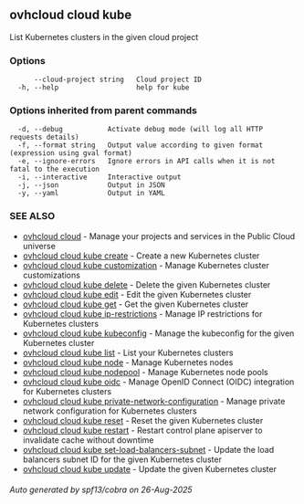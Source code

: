 ## ovhcloud cloud kube

List Kubernetes clusters in the given cloud project

### Options

```
      --cloud-project string   Cloud project ID
  -h, --help                   help for kube
```

### Options inherited from parent commands

```
  -d, --debug           Activate debug mode (will log all HTTP requests details)
  -f, --format string   Output value according to given format (expression using gval format)
  -e, --ignore-errors   Ignore errors in API calls when it is not fatal to the execution
  -i, --interactive     Interactive output
  -j, --json            Output in JSON
  -y, --yaml            Output in YAML
```

### SEE ALSO

* [ovhcloud cloud](ovhcloud_cloud.md)	 - Manage your projects and services in the Public Cloud universe
* [ovhcloud cloud kube create](ovhcloud_cloud_kube_create.md)	 - Create a new Kubernetes cluster
* [ovhcloud cloud kube customization](ovhcloud_cloud_kube_customization.md)	 - Manage Kubernetes cluster customizations
* [ovhcloud cloud kube delete](ovhcloud_cloud_kube_delete.md)	 - Delete the given Kubernetes cluster
* [ovhcloud cloud kube edit](ovhcloud_cloud_kube_edit.md)	 - Edit the given Kubernetes cluster
* [ovhcloud cloud kube get](ovhcloud_cloud_kube_get.md)	 - Get the given Kubernetes cluster
* [ovhcloud cloud kube ip-restrictions](ovhcloud_cloud_kube_ip-restrictions.md)	 - Manage IP restrictions for Kubernetes clusters
* [ovhcloud cloud kube kubeconfig](ovhcloud_cloud_kube_kubeconfig.md)	 - Manage the kubeconfig for the given Kubernetes cluster
* [ovhcloud cloud kube list](ovhcloud_cloud_kube_list.md)	 - List your Kubernetes clusters
* [ovhcloud cloud kube node](ovhcloud_cloud_kube_node.md)	 - Manage Kubernetes nodes
* [ovhcloud cloud kube nodepool](ovhcloud_cloud_kube_nodepool.md)	 - Manage Kubernetes node pools
* [ovhcloud cloud kube oidc](ovhcloud_cloud_kube_oidc.md)	 - Manage OpenID Connect (OIDC) integration for Kubernetes clusters
* [ovhcloud cloud kube private-network-configuration](ovhcloud_cloud_kube_private-network-configuration.md)	 - Manage private network configuration for Kubernetes clusters
* [ovhcloud cloud kube reset](ovhcloud_cloud_kube_reset.md)	 - Reset the given Kubernetes cluster
* [ovhcloud cloud kube restart](ovhcloud_cloud_kube_restart.md)	 - Restart control plane apiserver to invalidate cache without downtime
* [ovhcloud cloud kube set-load-balancers-subnet](ovhcloud_cloud_kube_set-load-balancers-subnet.md)	 - Update the load balancers subnet ID for the given Kubernetes cluster
* [ovhcloud cloud kube update](ovhcloud_cloud_kube_update.md)	 - Update the given Kubernetes cluster

###### Auto generated by spf13/cobra on 26-Aug-2025
